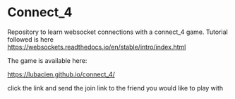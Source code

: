 # Connect_4

Repository to learn websocket connections with a connect_4 game. Tutorial followed is here https://websockets.readthedocs.io/en/stable/intro/index.html 


The game is available here:

https://lubacien.github.io/connect_4/

click the link and send the join link to the friend you would like to play with
